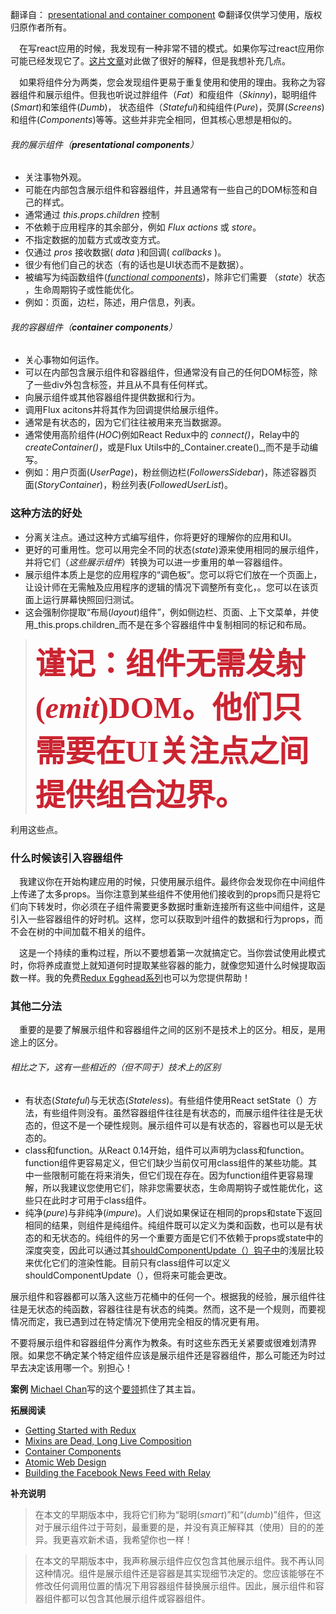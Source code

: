翻译自： [presentational and container component](https://github.com/xsteadybcgo/react-redux-todolist/new/master) &copy;翻译仅供学习使用，版权归原作者所有。

&emsp;在写react应用的时候，我发现有一种非常不错的模式。如果你写过react应用你可能已经发现它了。[这片文章](https://medium.com/@learnreact/container-components-c0e67432e005)对此做了很好的解释，但是我想补充几点。

&emsp;如果将组件分为两类，您会发现组件更易于重复使用和使用的理由。我称之为容器组件和展示组件。但我也听说过胖组件（_Fat_）和瘦组件（_Skinny_)，聪明组件(_Smart_)和笨组件(_Dumb_)， 状态组件（_Stateful_)和纯组件(_Pure_)，荧屏(_Screens_)和组件(_Components_)等等。这些并非完全相同，但其核心思想是相似的。     

###### 我的展示组件（**presentational components**）
- 关注事物外观。
- 可能在内部包含展示组件和容器组件，并且通常有一些自己的DOM标签和自己的样式。
- 通常通过 _this.props.children_ 控制
- 不依赖于应用程序的其余部分，例如 _Flux actions_ 或 _store_。
- 不指定数据的加载方式或改变方式。
- 仅通过 _pros_ 接收数据( _data_ )和回调( _callbacks_ )。
- 很少有他们自己的状态（有的话也是UI状态而不是数据）。
- 被编写为纯函数组件([_functional components_](https://reactjs.org/blog/2015/10/07/react-v0.14.html#stateless-functional-components))，除非它们需要 （_state_）状态 ，生命周期钩子或性能优化。
- 例如：页面，边栏，陈述，用户信息，列表。

###### 我的容器组件（**container components**）
- 关心事物如何运作。
- 可以在内部包含展示组件和容器组件，但通常没有自己的任何DOM标签，除了一些div外包含标签，并且从不具有任何样式。
- 向展示组件或其他容器组件提供数据和行为。
- 调用Flux acitons并将其作为回调提供给展示组件。
- 通常是有状态的，因为它们往往被用来充当数据源。
- 通常使用高阶组件(_HOC_)例如React Redux中的 _connect()_，Relay中的 _createContainer()_，或是Flux Utils中的_Container.create()_,而不是手动编写。
- 例如：用户页面(_UserPage_)，粉丝侧边栏(_FollowersSidebar_)，陈述容器页面(_StoryContainer_)，粉丝列表(_FollowedUserList_)。

### 这种方法的好处
- 分离关注点。通过这种方式编写组件，你将更好的理解你的应用和UI。
- 更好的可重用性。您可以用完全不同的状态(_state_)源来使用相同的展示组件，并将它们（_这些展示组件_）转换为可以进一步重用的单一容器组件。
- 展示组件本质上是您的应用程序的“调色板”。您可以将它们放在一个页面上，让设计师在无需触及应用程序的逻辑的情况下调整所有变化，。您可以在该页面上运行屏幕快照回归测试。
- 这会强制你提取“布局(_layout_)组件”，例如侧边栏、页面、上下文菜单，并使用_this.props.children_而不是在多个容器组件中复制相同的标记和布局。

> **<font color=#cb2431 size=7 face="黑体">谨记：组件无需发射(_emit_)DOM。他们只需要在UI关注点之间提供组合边界。</font>**

利用这些点。

### 什么时候该引入容器组件
&emsp;我建议你在开始构建应用的时候，只使用展示组件。最终你会发现你在中间组件上传递了太多props。当你注意到某些组件不使用他们接收到的props而只是将它们向下转发时，你必须在子组件需要更多数据时重新连接所有这些中间组件，这是引入一些容器组件的好时机。这样，您可以获取到叶组件的数据和行为props，而不会在树的中间加载不相关的组件。

&emsp;这是一个持续的重构过程，所以不要想着第一次就搞定它。当你尝试使用此模式时，你将养成直觉上就知道何时提取某些容器的能力，就像您知道什么时候提取函数一样。我的免费[Redux Egghead系列](https://egghead.io/series/getting-started-with-redux)也可以为您提供帮助！

### 其他二分法
&emsp;重要的是要了解展示组件和容器组件之间的区别不是技术上的区分。相反，是用途上的区分。

###### 相比之下，这有一些相近的（但不同于）技术上的区别
- 有状态(_Stateful_)与无状态(_Stateless_)。有些组件使用React setState（）方法，有些组件则没有。虽然容器组件往往是有状态的，而展示组件往往是无状态的，但这不是一个硬性规则。展示组件可以是有状态的，容器也可以是无状态的。
- class和function。从React 0.14开始，组件可以声明为class和function。function组件更容易定义，但它们缺少当前仅可用class组件的某些功能。其中一些限制可能在将来消失，但它们现在存在。因为function组件更容易理解，所以我建议您使用它们，除非您需要状态，生命周期钩子或性能优化，这些只在此时才可用于class组件。
- 纯净(_pure_)与非纯净(_impure_)。人们说如果保证在相同的props和state下返回相同的结果，则组件是纯组件。纯组件既可以定义为类和函数，也可以是有状态的和无状态的。纯组件的另一个重要方面是它们不依赖于props或state中的深度突变，因此可以通过其[shouldComponentUpdate（）钩子中](https://facebook.github.io/react/docs/pure-render-mixin.html)的浅层比较来优化它们的渲染性能。目前只有class组件可以定义shouldComponentUpdate（），但将来可能会更改。 

展示组件和容器都可以落入这些万花桶中的任何一个。根据我的经验，展示组件往往是无状态的纯函数，容器往往是有状态的纯类。然而，这不是一个规则，而要视情况而定，我已遇到过在特定情况下使用完全相反的情况更有用。

不要将展示组件和容器组件分离作为教条。有时这些东西无关紧要或很难划清界限。如果您不确定某个特定组件应该是展示组件还是容器组件，那么可能还为时过早去决定该用哪一个。别担心！

**案例**
[Michael Chan](https://twitter.com/chantastic)写的这个[要领](https://gist.github.com/chantastic/fc9e3853464dffdb1e3c)抓住了其主旨。

**拓展阅读**
- [Getting Started with Redux](https://egghead.io/series/getting-started-with-redux)
- [Mixins are Dead, Long Live Composition](https://medium.com/@dan_abramov/mixins-are-dead-long-live-higher-order-components-94a0d2f9e750)
- [Container Components](https://medium.com/@learnreact/container-components-c0e67432e005)
- [Atomic Web Design](http://bradfrost.com/blog/post/atomic-web-design/)
- [Building the Facebook News Feed with Relay](http://facebook.github.io/react/blog/2015/03/19/building-the-facebook-news-feed-with-relay.html)

**补充说明**
> 在本文的早期版本中，我将它们称为“聪明(_smart_)”和“(_dumb_)”组件，但这对于展示组件过于苛刻，最重要的是，并没有真正解释其（使用）目的的差异。我更喜欢新术语，我希望你也一样！

> 在本文的早期版本中，我声称展示组件应仅包含其他展示组件。我不再认同这种情况。组件是展示组件还是容器是其实现细节决定的。您应该能够在不修改任何调用位置的情况下用容器组件替换展示组件。因此，展示组件和容器组件都可以包含其他展示组件或容器组件。


